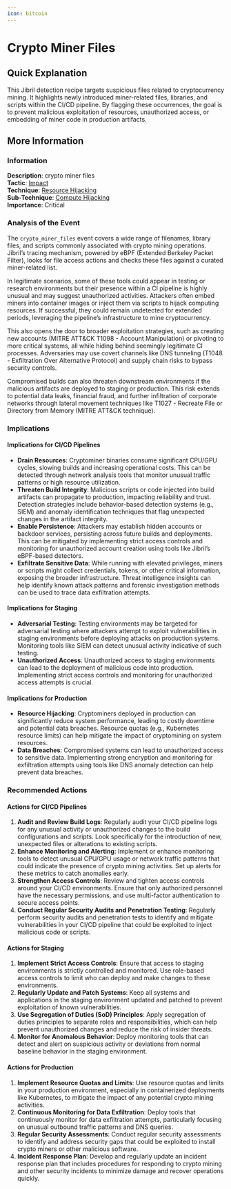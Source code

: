 ```yaml
---
icon: bitcoin
---
```


# Crypto Miner Files

## Quick Explanation

This Jibril detection recipe targets suspicious files related to cryptocurrency mining. It highlights newly introduced miner-related files, libraries, and scripts within the CI/CD pipeline. By flagging these occurrences, the goal is to prevent malicious exploitation of resources, unauthorized access, or embedding of miner code in production artifacts.

## More Information

### Information

**Description**: crypto miner files  
**Tactic**: [Impact](https://jibril.garnet.ai/mitre/mitre/ta0040)  
**Technique**: [Resource Hijacking](https://jibril.garnet.ai/mitre/mitre/ta0040/t1496)  
**Sub-Technique**: [Compute Hijacking](https://jibril.garnet.ai/mitre/mitre/ta0040/t1496/t1496.001)  
**Importance**: Critical

### Analysis of the Event

The `crypto_miner_files` event covers a wide range of filenames, library files, and scripts commonly associated with crypto mining operations. Jibril’s tracing mechanism, powered by eBPF (Extended Berkeley Packet Filter), looks for file access actions and checks these files against a curated miner-related list.

In legitimate scenarios, some of these tools could appear in testing or research environments but their presence within a CI pipeline is highly unusual and may suggest unauthorized activities. Attackers often embed miners into container images or inject them via scripts to hijack computing resources. If successful, they could remain undetected for extended periods, leveraging the pipeline’s infrastructure to mine cryptocurrency.

This also opens the door to broader exploitation strategies, such as creating new accounts (MITRE ATT\&CK T1098 - Account Manipulation) or pivoting to more critical systems, all while hiding behind seemingly legitimate CI processes. Adversaries may use covert channels like DNS tunneling (T1048 - Exfiltration Over Alternative Protocol) and supply chain risks to bypass security controls.

Compromised builds can also threaten downstream environments if the malicious artifacts are deployed to staging or production. This risk extends to potential data leaks, financial fraud, and further infiltration of corporate networks through lateral movement techniques like T1027 - Recreate File or Directory from Memory (MITRE ATT\&CK technique).

### Implications

#### Implications for CI/CD Pipelines

* **Drain Resources**: Cryptominer binaries consume significant CPU/GPU cycles, slowing builds and increasing operational costs. This can be detected through network analysis tools that monitor unusual traffic patterns or high resource utilization.
* **Threaten Build Integrity**: Malicious scripts or code injected into build artifacts can propagate to production, impacting reliability and trust. Detection strategies include behavior-based detection systems (e.g., SIEM) and anomaly identification techniques that flag unexpected changes in the artifact integrity.
* **Enable Persistence**: Attackers may establish hidden accounts or backdoor services, persisting across future builds and deployments. This can be mitigated by implementing strict access controls and monitoring for unauthorized account creation using tools like Jibril’s eBPF-based detectors.
* **Exfiltrate Sensitive Data**: While running with elevated privileges, miners or scripts might collect credentials, tokens, or other critical information, exposing the broader infrastructure. Threat intelligence insights can help identify known attack patterns and forensic investigation methods can be used to trace data exfiltration attempts.

#### Implications for Staging

* **Adversarial Testing**: Testing environments may be targeted for adversarial testing where attackers attempt to exploit vulnerabilities in staging environments before deploying attacks on production systems. Monitoring tools like SIEM can detect unusual activity indicative of such testing.
* **Unauthorized Access**: Unauthorized access to staging environments can lead to the deployment of malicious code into production. Implementing strict access controls and monitoring for unauthorized access attempts is crucial.

#### Implications for Production

* **Resource Hijacking**: Cryptominers deployed in production can significantly reduce system performance, leading to costly downtime and potential data breaches. Resource quotas (e.g., Kubernetes resource limits) can help mitigate the impact of cryptomining on system resources.
* **Data Breaches**: Compromised systems can lead to unauthorized access to sensitive data. Implementing strong encryption and monitoring for exfiltration attempts using tools like DNS anomaly detection can help prevent data breaches.

### Recommended Actions

#### Actions for CI/CD Pipelines

1. **Audit and Review Build Logs**: Regularly audit your CI/CD pipeline logs for any unusual activity or unauthorized changes to the build configurations and scripts. Look specifically for the introduction of new, unexpected files or alterations to existing scripts.
2. **Enhance Monitoring and Alerting**: Implement or enhance monitoring tools to detect unusual CPU/GPU usage or network traffic patterns that could indicate the presence of crypto mining activities. Set up alerts for these metrics to catch anomalies early.
3. **Strengthen Access Controls**: Review and tighten access controls around your CI/CD environments. Ensure that only authorized personnel have the necessary permissions, and use multi-factor authentication to secure access points.
4. **Conduct Regular Security Audits and Penetration Testing**: Regularly perform security audits and penetration tests to identify and mitigate vulnerabilities in your CI/CD pipeline that could be exploited to inject malicious code or scripts.

#### Actions for Staging

1. **Implement Strict Access Controls**: Ensure that access to staging environments is strictly controlled and monitored. Use role-based access controls to limit who can deploy and make changes to these environments.
2. **Regularly Update and Patch Systems**: Keep all systems and applications in the staging environment updated and patched to prevent exploitation of known vulnerabilities.
3. **Use Segregation of Duties (SoD) Principles**: Apply segregation of duties principles to separate roles and responsibilities, which can help prevent unauthorized changes and reduce the risk of insider threats.
4. **Monitor for Anomalous Behavior**: Deploy monitoring tools that can detect and alert on suspicious activity or deviations from normal baseline behavior in the staging environment.

#### Actions for Production

1. **Implement Resource Quotas and Limits**: Use resource quotas and limits in your production environment, especially in containerized deployments like Kubernetes, to mitigate the impact of any potential crypto mining activities.
2. **Continuous Monitoring for Data Exfiltration**: Deploy tools that continuously monitor for data exfiltration attempts, particularly focusing on unusual outbound traffic patterns and DNS queries.
3. **Regular Security Assessments**: Conduct regular security assessments to identify and address security gaps that could be exploited to install crypto miners or other malicious software.
4. **Incident Response Plan**: Develop and regularly update an incident response plan that includes procedures for responding to crypto mining and other security incidents to minimize damage and recover operations quickly.
